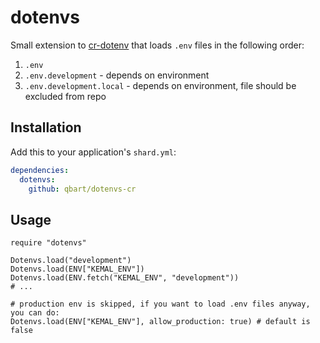 # dotenvs

Small extension to [cr-dotenv](https://github.com/gdotdesign/cr-dotenv) that loads `.env` files in the following order:

1. `.env`
1. `.env.development` - depends on environment
1. `.env.development.local` - depends on environment, file should be excluded from repo

## Installation

Add this to your application's `shard.yml`:

```yaml
dependencies:
  dotenvs:
    github: qbart/dotenvs-cr
```

## Usage

```crystal
require "dotenvs"
```

```crystal
Dotenvs.load("development")
Dotenvs.load(ENV["KEMAL_ENV"])
Dotenvs.load(ENV.fetch("KEMAL_ENV", "development"))
# ...

# production env is skipped, if you want to load .env files anyway, you can do:
Dotenvs.load(ENV["KEMAL_ENV"], allow_production: true) # default is false
```
